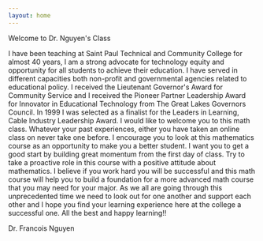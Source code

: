 ```yaml
---
layout: home
---
```


Welcome to Dr. Nguyen's Class

I have been teaching at Saint Paul Technical and Community College for almost 40 years, I am a strong advocate for technology equity and opportunity for all students to achieve their education. I have served in different capacities both non-profit and governmental agencies related to educational policy. I received the Lieutenant Governor's Award for Community Service and I  received the Pioneer Partner Leadership Award for Innovator in Educational Technology from The Great Lakes Governors Council. In 1999 I was selected as a finalist for the Leaders in Learning, Cable Industry Leadership Award.
I would like to welcome you to this math class.  Whatever your past experiences, either you have taken an online class on never take one before. I encourage you to look at this mathematics course as an opportunity to make you a better student. I want you to get a good start by building great momentum from the first day of class. Try to take a proactive role in this course with a positive attitude about mathematics. I believe if you work hard you will be successful and this math course will help you to build a foundation for a more advanced math course that you may need for your major. As we all are going through this unprecedented time we need to look out for one another and support each other and I hope you find your learning experience here at the college a successful one.
All the best and happy learning!!

Dr. Francois Nguyen
